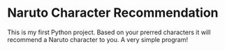 # Naruto Character Recommendation

This is my first Python project. Based on your prerred characters it will recommend a Naruto character to you. A very simple program!
